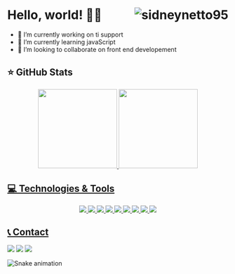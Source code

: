 # Hello, world! 👋🏼 <img align="right" alt="sidneynetto95" src="https://komarev.com/ghpvc/?username=sidneynetto95&color=brightgreen"/>

- 🔭 I’m currently working on ti support
- 🌱 I’m currently learning javaScript
- 👯 I’m looking to collaborate on front end developement

## ⭐ GitHub Stats

<div align="center">
  <a href="https://github.com/sidneynetto95">
  <img height="180em" src="https://github-readme-stats.vercel.app/api?username=sidneynetto95&show_icons=true&theme=chartreuse-dark&include_all_commits=true&count_private=true"/>
  <img height="180em" src="https://github-readme-stats.vercel.app/api/top-langs/?username=sidneynetto95&layout=compact&langs_count=7&theme=chartreuse-dark"/>
</div>
  
  ## 💻 Technologies & Tools
  
  <div align="center">
     <img src="https://img.shields.io/badge/HTML5-E34F26?style=for-the-badge&logo=html5&logoColor=white">
     <img src="https://img.shields.io/badge/CSS3-1572B6?style=for-the-badge&logo=css3&logoColor=white">
     <img src="https://img.shields.io/badge/JavaScript-F7DF1E?style=for-the-badge&logo=javascript&logoColor=black">
     <img src="https://img.shields.io/badge/React-20232A?style=for-the-badge&logo=react&logoColor=61DAFB">
     <img src="https://img.shields.io/badge/TypeScript-007ACC?style=for-the-badge&logo=typescript&logoColor=white">
     <img src="https://img.shields.io/badge/Java-ED8B00?style=for-the-badge&logo=java&logoColor=white">
     <img src="https://camo.githubusercontent.com/de3012ca40ba3ef433da8807996576d3cafaccf638909e83b1048b1d8aec3b77/68747470733a2f2f696d672e736869656c64732e696f2f62616467652f537072696e675f426f6f742d4632463446393f7374796c653d666f722d7468652d6261646765266c6f676f3d737072696e672d626f6f74">
     <img src="https://img.shields.io/badge/PostgreSQL-316192?style=for-the-badge&logo=postgresql&logoColor=white">
     <img src="https://img.shields.io/badge/Node.js-43853D?style=for-the-badge&logo=node.js&logoColor=white">
  </div>   
  
  ## 📞 Contact
  
  <div>
  <a href="mailto:sidneynetto.2014@gmail.com" target="_blank"><img src="https://img.shields.io/badge/Gmail-D14836?style=for-the-badge&logo=gmail&logoColor=white" target="_blank"></a>
  <a href="https://www.linkedin.com/in/sidneynetto95" target="_blank"><img src="https://img.shields.io/badge/LinkedIn-0077B5?style=for-the-badge&logo=linkedin&logoColor=white" target="_blank"><a>
   <a href="" target="_blank"><img src="https://img.shields.io/badge/WhatsApp-25D366?style=for-the-badge&logo=whatsapp&logoColor=white" target="_blank"></a>
    
  ![Snake animation](https://github.com/sidneynetto/sidneynetto95/blob/output/github-contribution-grid-snake.svg)
 
 </div>
